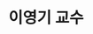 ---
organizations:
  - name: Seoul National University
    url: ""
superuser: false
authors:
  - Youngki Lee
title: 이영기 교수
role: "센터장 #Mobile Computing"
interests:
  - Mobile System
  - Life-immersive Mixed Reality
social:
  - icon: envelope
    icon_pack: fas
    link: youngki.lee@snu.ac.kr
  - icon: home
    icon_pack: fas
    link: https://hcs.snu.ac.kr/
# education:
#   courses:
#     - course: PhD in Artificial Intelligence
#       institution: Stanford University
#       year: 2012
#     - course: MEng in Artificial Intelligence
#       institution: Massachusetts Institute of Technology
#       year: 2009
#     - course: BSc in Artificial Intelligence
#       institution: Massachusetts Institute of Technology
#       year: 2008
email: ""
user_groups:
  - Professors
---